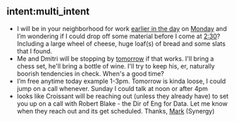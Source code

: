 
## intent:multi_intent
- I will be in your neighborhood for work [earlier in the day](TOD) on [Monday](DATE) and I’m wondering if I could drop off some material before I come at [2:30](Time)? Including a large wheel of cheese, huge loaf(s) of bread and some slats that I found.
- Me and Dmitri will be stopping by [tomorrow](DATE) if that works. I'll bring a chess set, he'll bring a bottle of wine. I'll try to keep his, er, naturally boorish tendencies in check. When's a good time?
- I’m free anytime today example 1-3pm. Tomorrow is kinda loose, I could jump on a call whenever. Sunday I could talk at noon or after 4pm
- looks like Croissant will be reaching out (unless they already have) to set you up on a call with Robert Blake - the Dir of Eng for Data. Let me know when they reach out and its get scheduled. Thanks, [Mark](nou) (Synergy)
